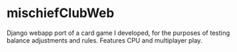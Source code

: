 # mischiefClubWeb
Django webapp port of a card game I developed, for the purposes of testing balance adjustments and rules. Features CPU and multiplayer play.

